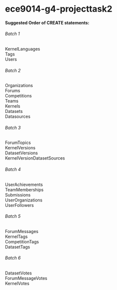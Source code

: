 # ece9014-g4-projecttask2


#### Suggested Order of CREATE statements:

###### Batch 1
KernelLanguages\
Tags\
Users

###### Batch 2
Organizations\
Forums\
Competitions\
Teams\
Kernels\
Datasets\
Datasources

###### Batch 3
ForumTopics\
KernelVersions\
DatasetVersions\
KernelVersionDatasetSources

###### Batch 4
UserAchievements\
TeamMemberships\
Submissions\
UserOrganizations\
UserFollowers

###### Batch 5
ForumMessages\
KernelTags\
CompetitionTags\
DatasetTags
	
###### Batch 6
DatasetVotes\
ForumMessageVotes\
KernelVotes
